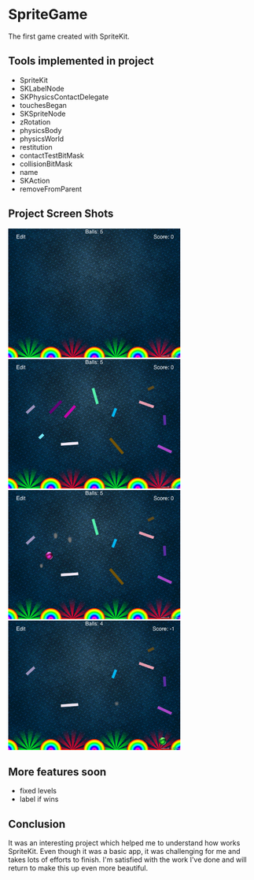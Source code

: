 # SpriteGame
The first game created with SpriteKit.
## Tools implemented in project
- SpriteKit
- SKLabelNode
- SKPhysicsContactDelegate
- touchesBegan
- SKSpriteNode
- zRotation
- physicsBody
- physicsWorld
- restitution
- contactTestBitMask
- collisionBitMask
- name
- SKAction
- removeFromParent
 ## Project Screen Shots

<img src="SpriteGame/Screen1.png" width="350"> <img src="SpriteGame/Screen2.png" width="350">
<img src="SpriteGame/Screen3.png" width="350"> <img src="SpriteGame/Screen4.png" width="350"> 
## More features soon 
- fixed levels 
- label if wins
## Conclusion 
It was an interesting project which helped me to understand how works SpriteKit.
Even though it was a basic app, it was challenging for me and takes lots of efforts to finish.
I'm satisfied with the work I've done and will return to make this up even more beautiful.
